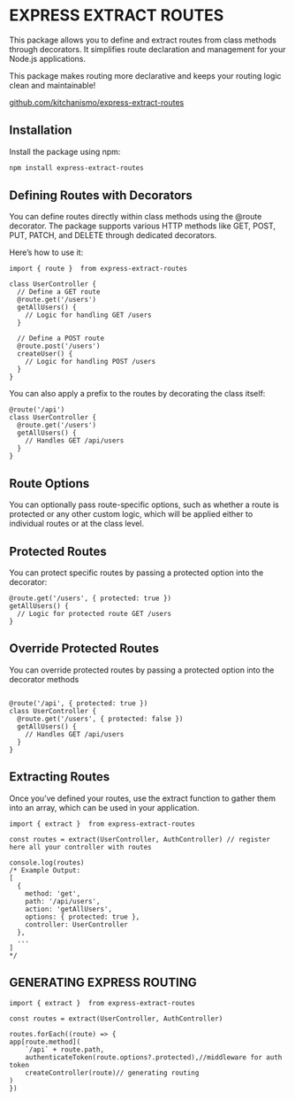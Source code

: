 # EXPRESS EXTRACT ROUTES

This package allows you to define and extract routes from class methods through decorators. It simplifies route declaration and management for your Node.js applications.

This package makes routing more declarative and keeps your routing logic clean and maintainable!

[github.com/kitchanismo/express-extract-routes](https://github.com/kitchanismo/express-extract-routes)

## Installation

Install the package using npm:

```bash
npm install express-extract-routes
```

## Defining Routes with Decorators

You can define routes directly within class methods using the @route decorator. The package supports various HTTP methods like GET, POST, PUT, PATCH, and DELETE through dedicated decorators.

Here’s how to use it:

```
import { route }  from express-extract-routes

class UserController {
  // Define a GET route
  @route.get('/users')
  getAllUsers() {
    // Logic for handling GET /users
  }

  // Define a POST route
  @route.post('/users')
  createUser() {
    // Logic for handling POST /users
  }
}
```

You can also apply a prefix to the routes by decorating the class itself:

```
@route('/api')
class UserController {
  @route.get('/users')
  getAllUsers() {
    // Handles GET /api/users
  }
}
```

## Route Options

You can optionally pass route-specific options, such as whether a route is protected or any other custom logic, which will be applied either to individual routes or at the class level.

## Protected Routes

You can protect specific routes by passing a protected option into the decorator:

```
@route.get('/users', { protected: true })
getAllUsers() {
  // Logic for protected route GET /users
}
```

## Override Protected Routes

You can override protected routes by passing a protected option into the decorator methods

```

@route('/api', { protected: true })
class UserController {
  @route.get('/users', { protected: false })
  getAllUsers() {
    // Handles GET /api/users
  }
}
```

## Extracting Routes

Once you’ve defined your routes, use the extract function to gather them into an array, which can be used in your application.

```
import { extract }  from express-extract-routes

const routes = extract(UserController, AuthController) // register here all your controller with routes

console.log(routes)
/* Example Output:
[
  {
    method: 'get',
    path: '/api/users',
    action: 'getAllUsers',
    options: { protected: true },
    controller: UserController
  },
  ...
]
*/
```

## GENERATING EXPRESS ROUTING

```
import { extract }  from express-extract-routes

const routes = extract(UserController, AuthController)

routes.forEach((route) => {
app[route.method](
    `/api` + route.path,
    authenticateToken(route.options?.protected),//middleware for auth token
    createController(route)// generating routing
)
})
```
